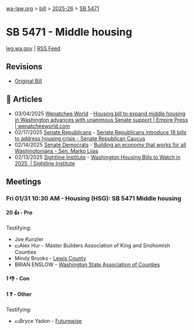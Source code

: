 [wa-law.org](/) > [bill](/bill/) > [2025-26](/bill/2025-26/) > [SB 5471](/bill/2025-26/sb/5471/)

# SB 5471 - Middle housing
[leg.wa.gov](https://app.leg.wa.gov/billsummary?BillNumber=5471&Year=2025&Initiative=false) | [RSS Feed](./rss.xml)

## Revisions
* [Original Bill](1/)

## 📰 Articles
* 03/04/2025 [Wenatchee World](/org/wenatchee_world/) - [Housing bill to expand middle housing in Washington advances with unanimous Senate support | Empire Press | wenatcheeworld.com](https://www.wenatcheeworld.com/empirepress/housing-bill-to-expand-middle-housing-in-washington-advances-with-unanimous-senate-support/article_95653e84-f948-11ef-bd76-579294994142.html#:~:text=Senate%20Bill%205471)
* 02/17/2025 [Senate Republicans](/org/senate_republicans/) - [Senate Republicans introduce 18 bills to address housing crisis - Senate Republican Caucus](https://src.wastateleg.org/blog/senate-republicans-introduce-18-bills-address-housing-crisis/#:~:text=SB%205471)
* 02/14/2025 [Senate Democrats](/org/senate_democrats/) - [Building an economy that works for all Washingtonians - Sen. Marko Liias](https://senatedemocrats.wa.gov/liias/2025/02/14/building-an-economy-that-works-for-all-washingtonians/#:~:text=SB%205471)
* 02/13/2025 [Sightline Institute](/org/sightline_institute/) - [Washington Housing Bills to Watch in 2025  | Sightline Institute](https://www.sightline.org/2025/02/13/washington-housing-bills-to-watch-in-2025/#:~:text=SB%205471)

## Meetings
### Fri 01/31 10:30 AM - Housing (HSG): SB 5471 Middle housing
#### 20 👍 - Pro
Testifying:
* Joe Kunzler
* 💵Alex Hur - Master Builders Association of King and Snohomish Counties
* Mindy Brooks - [Lewis County](/org/lewis_county/)
* BRIAN ENSLOW - [Washington State Association of Counties](/org/washington_state_association_of_counties/)

#### 1 👎 - Con

#### 1 ❓ - Other
Testifying:
* 💵Bryce Yadon - [Futurewise](/org/futurewise/)
